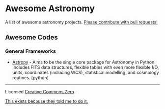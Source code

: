 # Awesome Astronomy

A list of awesome astronomy projects. [Please contribute with pull requests!](CONTRIBUTING.md)

## Awesome Codes

### General Frameworks

- [Astropy](http://astropy.org) - Aims to be the single core package for Astronomy in Python. Includes FITS data structures, flexible tables with even more flexible I/O, units, coordinates (including WCS), statistical modelling, and cosmology routines. [python]

****

Licensed [Creative Commons Zero](LICENSE).

[This exists because they told me to do it.](https://twitter.com/exoplaneteer/status/600452917779308544)

